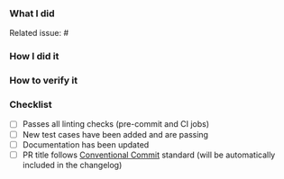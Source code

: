 ### What I did

Related issue: #

### How I did it

### How to verify it

### Checklist

- [ ] Passes all linting checks (pre-commit and CI jobs)
- [ ] New test cases have been added and are passing
- [ ] Documentation has been updated
- [ ] PR title follows [Conventional Commit](https://www.conventionalcommits.org/en/v1.0.0/) standard (will be automatically included in the changelog)
